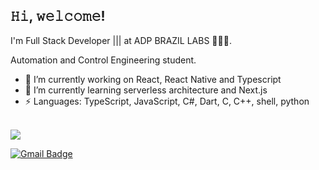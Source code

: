 <h2> 𝙷𝚒, 𝚠𝚎𝚕𝚌𝚘𝚖𝚎! </h2>

I'm Full Stack Developer |||  at ADP BRAZIL LABS 👨🏻‍💻.

Automation and Control Engineering student. 

- 🔭 I’m currently working on React, React Native and Typescript
- 🌱 I’m currently learning serverless architecture and Next.js
- ⚡ Languages: TypeScript, JavaScript, C#, Dart, C, C++, shell, python

<br>

<a href = "https://www.linkedin.com/in/maicon-jobim/">
  <img src = "https://img.shields.io/badge/linkedin-%230077B5.svg?&style=for-the-badge&logo=linkedin&logoColor=white">
</a>

[![Gmail Badge](https://img.shields.io/badge/gmail-D14836?&style=for-the-badge&logo=gmail&logoColor=white)](mailto:maicon.jobim@gmail.com)


